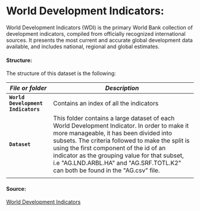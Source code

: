 # World Development Indicators:

World Development Indicators (WDI) is the primary World Bank collection of development indicators, compiled from officially recognized international sources. It presents the most current and accurate global development data available, and includes national, regional and global estimates.

#### Structure:

The structure of this dataset is the following:

| *File or folder*                                            | *Description*                                                |
| ----------------------------------------------------- | ------------------------------------------------------------ |
| **`World Development Indicators`**                                         | Contains an index of all the indicators |
| **`Dataset`**                                  | This folder contains a large dataset of each World Development Indicator. In order to make it more manageable, it has been divided into subsets. The criteria followed to make the split is using the first component of the id of an indicator as the grouping value for that subset, i.e "AG.LND.ARBL.HA" and "AG.SRF.TOTL.K2" can both be found in the "AG.csv" file.
                                       |

#### Source:

[World Development Indicators](https://databank.worldbank.org/source/world-development-indicators)
